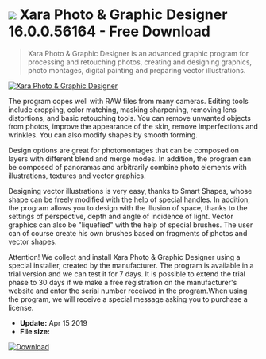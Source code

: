 # ![](https://cdn.softexe.net/static/icon/5/xara-photo-graphic-designer-8524.png) Xara Photo & Graphic Designer 16.0.0.56164 - Free Download

> Xara Photo &amp; Graphic Designer is an advanced graphic program for processing and retouching photos, creating and designing graphics, photo montages, digital painting and preparing vector illustrations.

[![Xara Photo & Graphic Designer](https://gallery.dpcdn.pl/imgc/Tools/9496/g_-_420x350_1.5_-_x20130918120342_0.png)](https://softexe.net/win/multimedia/graphics-design/xara-photo-graphic-designer:hebd.html)

The program copes well with RAW files from many cameras. Editing tools include cropping, color matching, masking sharpening, removing lens distortions, and basic retouching tools. You can remove unwanted objects from photos, improve the appearance of the skin, remove imperfections and wrinkles. You can also modify shapes by smooth forming.
 
 Design options are great for photomontages that can be composed on layers with different blend and merge modes. In addition, the program can be composed of panoramas and arbitrarily combine photo elements with illustrations, textures and vector graphics.
 
 
 Designing vector illustrations is very easy, thanks to Smart Shapes, whose shape can be freely modified with the help of special handles. In addition, the program allows you to design with the illusion of space, thanks to the settings of perspective, depth and angle of incidence of light. Vector graphics can also be "liquefied" with the help of special brushes. The user can of course create his own brushes based on fragments of photos and vector shapes.
 
 Attention!
 We collect and install Xara Photo &amp; Graphic Designer using a special installer, created by the manufacturer. The program is available in a trial version and we can test it for 7 days. It is possible to extend the trial phase to 30 days if we make a free registration on the manufacturer's website and enter the serial number received in the program.When using the program, we will receive a special message asking you to purchase a license.


- **Update:** Apr 15 2019
- **File size:** 

[![Download](https://cdn.softexe.net/static/img/download.png)](https://softexe.net/win/multimedia/graphics-design/xara-photo-graphic-designer:hebd.html)

